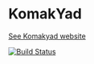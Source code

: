 # KomakYad
[See Komakyad website](http://komakyad.com/)

[![Build Status](https://dev.azure.com/kazhdom/KomakYadApi/_apis/build/status/coderkia.komakyad?branchName=main)](https://dev.azure.com/kazhdom/KomakYadApi/_build/latest?definitionId=8&branchName=main)

